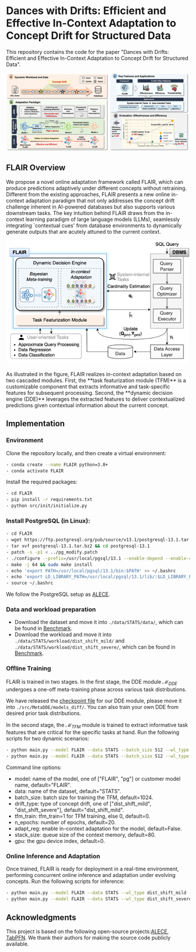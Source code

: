 # Dances with Drifts: Efficient and Effective In-Context Adaptation to Concept Drift for Structured Data

This repository contains the code for the paper "Dances with Drifts: Efficient and Effective In-Context Adaptation to Concept Drift for Structured Data".
<p align="center">
<img src="https://github.com/zjiaqi725/FLAIR/blob/main/fig/Overview.png" width="1000">  
</p>

## FLAIR Overview

We propose a novel online adaptation framework called FLAIR, which can produce predictions adaptively under different concepts without retraining. Different from the existing approaches, FLAIR presents a new online in-context adaptation paradigm that not only addresses the concept drift challenge inherent in AI-powered databases but also supports various downstream tasks. The key intuition behind FLAIR draws from the in-context learning paradigm of large language models (LLMs), seamlessly integrating `contextual cues' from database environments to dynamically generate outputs that are acutely attuned to the current context.
<p align="center">
<img src="https://github.com/zjiaqi725/FLAIR/blob/main/fig/Framework.png" width="500">  
</p>
As illustrated in the figure, FLAIR realizes in-context adaptation based on two cascaded modules. First, the **task featurization module (TFM)** is a customizable component that extracts informative and task-specific features for subsequent processing. Second, the **dynamic decision engine (DDE)** leverages the extracted features to deliver contextualized predictions given contextual information about the current concept.

## Implementation

### Environment

Clone the repository locally, and then create a virtual environment:

```bash
- conda create --name FLAIR python=3.8+
- conda activate FLAIR
```

Install the required packages:

```bash
- cd FLAIR
- pip install -r requirements.txt
- python src/init/initialize.py
```

### Install PostgreSQL (in Linux):

```bash
- cd FLAIR
- wget https://ftp.postgresql.org/pub/source/v13.1/postgresql-13.1.tar.bz2
- tar xvf postgresql-13.1.tar.bz2 && cd postgresql-13.1
- patch -s -p1 < ../pg_modify.patch
- ./configure --prefix=/usr/local/pgsql/13.1 --enable-depend --enable-cassert --enable-debug CFLAGS="-ggdb -O0"
- make -j 64 && sudo make install
- echo 'export PATH=/usr/local/pgsql/13.1/bin:$PATH' >> ~/.bashrc
- echo 'export LD_LIBRARY_PATH=/usr/local/pgsql/13.1/lib/:$LD_LIBRARY_PATH' >> ~/.bashrc
- source ~/.bashrc
```

We follow the PostgreSQL setup as [ALECE](https://github.com/pfl-cs/ALECE).

### Data and workload preparation

* Download the dataset and move it into `./data/STATS/data/`, which can be found in [Benchmark](https://drive.google.com/file/d/1la2GrR0F32GGmKE7TnNujx4K9-esS6wK/view?usp=sharing).
* Download the workload and move it into `./data/STATS/workload/dist_shift_mild/` and `./data/STATS/workload/dist_shift_severe/`, which can be found in [Benchmark](https://drive.google.com/file/d/1la2GrR0F32GGmKE7TnNujx4K9-esS6wK/view?usp=sharing).

### Offline Training

FLAIR is trained in two stages. In the first stage, the DDE module $\mathcal{M}_{DDE}$ undergoes a one-off meta-training phase across various task distributions.

We have released the [checkpoint file](https://drive.google.com/file/d/1jzbdo3SFrVx9zp954ejdfq9AtncRivb8/view?usp=sharing) for our DDE module, please move it into `./src/MetaDDE/models_diff/`. You can also train your own DDE from desired prior task distributions.

In the second stage, the $\mathcal{M}_{TFM}$ module is trained to extract informative task features that are critical for the specific tasks at hand.
Run the following scripts for two dynamic scenarios: 

```bash
- python main.py --model FLAIR --data STATS --batch_size 512 --wl_type dist_shift_mild --tfm_train 1 --n_epochs 20 --gpu 1
- python main.py --model FLAIR --data STATS --batch_size 512 --wl_type dist_shift_severe --tfm_train 1 --n_epochs 20 --gpu 1
```
Command line options:
* model: name of the model, one of ["FLAIR", "pg"] or customer model name, default="FLAIR".
* data: name of the dataset, default="STATS".
* batch_size: batch size for training the TFM, default=1024.
* drift_type: type of concept drift, one of ["dist_shift_mild", "dist_shift_severe"], default="dist_shift_mild".
* tfm_train: tfm_train=1 for TFM training, else 0, default=0.
* n_epochs: number of epochs, default=20.
* adapt_reg: enable in-context adaptation for the model, default=False.
* stack_size: queue size of the context memory, default=80.
* gpu: the gpu device index, default=0.

### Online Inference and Adaptation

Once trained, FLAIR is ready for deployment in a real-time environment, performing concurrent online inference and adaptation under evolving concepts.
Run the following scripts for inference: 

```bash
- python main.py --model FLAIR --data STATS --wl_type dist_shift_mild --adapt_reg True --stack_size 80 --gpu 1
- python main.py --model FLAIR --data STATS --wl_type dist_shift_severe --adapt_reg True --stack_size 80 --gpu 1
```

## Acknowledgments

This project is based on the following open-source projects:[ALECE](https://github.com/pfl-cs/ALECE), [TabPFN](https://github.com/automl/TabPFN). We thank their authors for making the source code publicly available.
